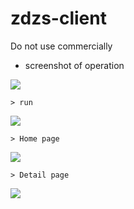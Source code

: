 # zdzs-client
 
Do not use commercially
 
* screenshot of operation

![](https://github.com/ericsyy/zdzs-client/blob/master/res/all.jpg)

    > run
 
![](https://github.com/ericsyy/zdzs-client/blob/master/res/%E5%90%AF%E5%8A%A8%E5%9B%BE.jpg)

    > Home page
    
 ![](https://github.com/ericsyy/zdzs-client/blob/master/res/%E9%A6%96%E9%A1%B5.jpg)
 
    > Detail page
    
![](https://github.com/ericsyy/zdzs-client/blob/master/res/%E5%95%86%E5%93%81%E8%AF%A6%E6%83%85.jpg)
